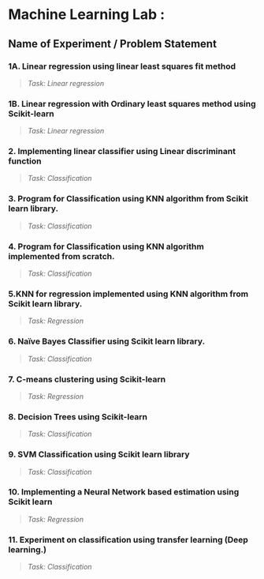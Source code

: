 # Machine Learning Lab :

## **Name of Experiment / Problem Statement**

### 1A. Linear regression using linear least squares fit method
> *Task: Linear regression*

### 1B. Linear regression with Ordinary least squares method  using Scikit-learn
> *Task: Linear regression*

### 2. Implementing linear classifier using Linear discriminant function
> *Task: Classification*

### 3. Program for Classification using KNN algorithm from Scikit learn library.
> *Task: Classification*

### 4. Program for Classification using KNN algorithm implemented from scratch.
> *Task: Classification*

### 5.KNN for regression implemented using KNN algorithm from Scikit learn library.
> *Task: Regression*

### 6. Naïve Bayes Classifier using Scikit learn library.
> *Task: Classification*

### 7. C-means clustering using Scikit-learn
> *Task: Regression*

### 8. Decision Trees using Scikit-learn
> *Task: Classification*

### 9. SVM Classification using Scikit learn library
> *Task: Classification*

### 10. Implementing a Neural Network based estimation using Scikit learn
> *Task: Regression*

### 11. Experiment on classification using transfer learning (Deep learning.)
> *Task: Classification*